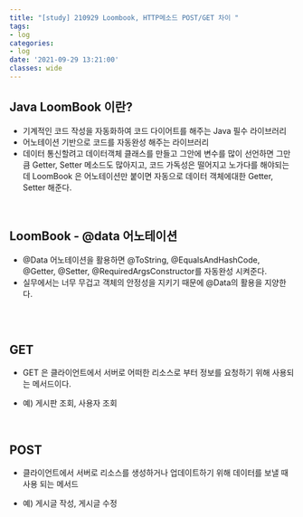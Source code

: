 ```yaml
---
title: "[study] 210929 Loombook, HTTP메소드 POST/GET 차이 "
tags:
- log
categories:
- log
date: '2021-09-29 13:21:00'
classes: wide
---
```


## Java LoomBook 이란?
- 기계적인 코드 작성을 자동화하여 코드 다이어트를 해주는 Java 필수 라이브러리
- 어노테이션 기반으로 코드를 자동완성 해주는 라이브러리
- 데이터 통신할려고 데이터객체 클래스를 만들고 그안에 변수를 많이 선언하면 그만큼 Getter, Setter 메소드도 많아지고, 코드 가독성은 떨어지고 노가다를 해야되는데 LoomBook 은 어노테이션만 붙이면 자동으로 데이터 객체에대한 Getter, Setter 해준다.

<br/>


## LoomBook - @data 어노테이션
- @Data 어노테이션을 활용하면 @ToString, @EqualsAndHashCode, @Getter, @Setter, @RequiredArgsConstructor를 자동완성 시켜준다. 
- 실무에서는 너무 무겁고 객체의 안정성을 지키기 때문에 @Data의 활용을 지양한다.

<br/>
<br/>

## GET
-  GET 은 클라이언트에서 서버로 어떠한 리소스로 부터 정보를 요청하기 위해 사용되는 메서드이다. 

- 예) 게시판 조회, 사용자 조회

<br/>

## POST
- 클라이언트에서 서버로 리소스를 생성하거나 업데이트하기 위해 데이터를 보낼 때 사용 되는 메서드

- 예) 게시글 작성, 게시글 수정